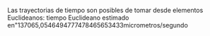 Las trayectorias de tiempo son posibles de tomar desde elementos Euclideanos: tiempo Euclideano estimado en"137065,0546494777478465653433micrometros/segundo
